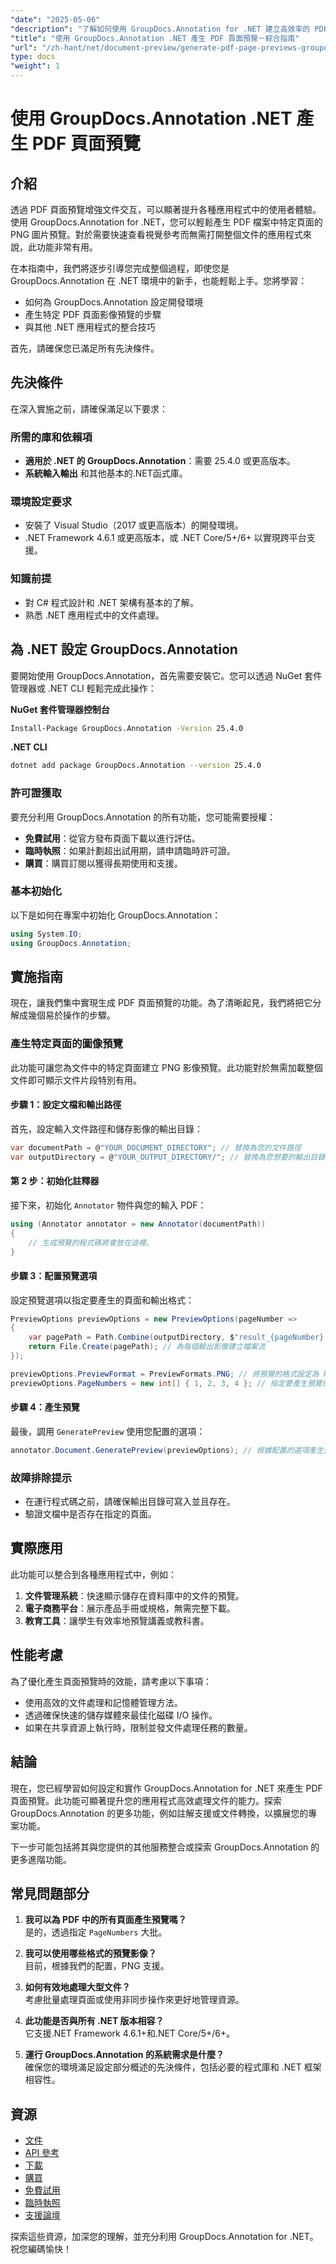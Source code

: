 ```yaml
---
"date": "2025-05-06"
"description": "了解如何使用 GroupDocs.Annotation for .NET 建立高效率的 PDF 頁面預覽。增強文件互動並簡化您的工作流程。"
"title": "使用 GroupDocs.Annotation .NET 產生 PDF 頁面預覽－綜合指南"
"url": "/zh-hant/net/document-preview/generate-pdf-page-previews-groupdocs-annotation-net/"
type: docs
"weight": 1
---
```


# 使用 GroupDocs.Annotation .NET 產生 PDF 頁面預覽

## 介紹

透過 PDF 頁面預覽增強文件交互，可以顯著提升各種應用程式中的使用者體驗。使用 GroupDocs.Annotation for .NET，您可以輕鬆產生 PDF 檔案中特定頁面的 PNG 圖片預覽。對於需要快速查看視覺參考而無需打開整個文件的應用程式來說，此功能非常有用。

在本指南中，我們將逐步引導您完成整個過程，即使您是 GroupDocs.Annotation 在 .NET 環境中的新手，也能輕鬆上手。您將學習：
- 如何為 GroupDocs.Annotation 設定開發環境
- 產生特定 PDF 頁面影像預覽的步驟
- 與其他 .NET 應用程式的整合技巧

首先，請確保您已滿足所有先決條件。

## 先決條件

在深入實施之前，請確保滿足以下要求：

### 所需的庫和依賴項

- **適用於 .NET 的 GroupDocs.Annotation**：需要 25.4.0 或更高版本。
- **系統輸入輸出** 和其他基本的.NET函式庫。

### 環境設定要求

- 安裝了 Visual Studio（2017 或更高版本）的開發環境。
- .NET Framework 4.6.1 或更高版本，或 .NET Core/5+/6+ 以實現跨平台支援。

### 知識前提

- 對 C# 程式設計和 .NET 架構有基本的了解。
- 熟悉 .NET 應用程式中的文件處理。

## 為 .NET 設定 GroupDocs.Annotation

要開始使用 GroupDocs.Annotation，首先需要安裝它。您可以透過 NuGet 套件管理器或 .NET CLI 輕鬆完成此操作：

**NuGet 套件管理器控制台**
```bash
Install-Package GroupDocs.Annotation -Version 25.4.0
```

**.NET CLI**
```bash
dotnet add package GroupDocs.Annotation --version 25.4.0
```

### 許可證獲取

要充分利用 GroupDocs.Annotation 的所有功能，您可能需要授權：
- **免費試用**：從官方發布頁面下載以進行評估。
- **臨時執照**：如果計劃超出試用期，請申請臨時許可證。
- **購買**：購買訂閱以獲得長期使用和支援。

### 基本初始化

以下是如何在專案中初始化 GroupDocs.Annotation：
```csharp
using System.IO;
using GroupDocs.Annotation;
```

## 實施指南

現在，讓我們集中實現生成 PDF 頁面預覽的功能。為了清晰起見，我們將把它分解成幾個易於操作的步驟。

### 產生特定頁面的圖像預覽

此功能可讓您為文件中的特定頁面建立 PNG 影像預覽。此功能對於無需加載整個文件即可顯示文件片段特別有用。

#### 步驟 1：設定文檔和輸出路徑

首先，設定輸入文件路徑和儲存影像的輸出目錄：
```csharp
var documentPath = @"YOUR_DOCUMENT_DIRECTORY"; // 替換為您的文件路徑
var outputDirectory = @"YOUR_OUTPUT_DIRECTORY/"; // 替換為您想要的輸出目錄
```

#### 第 2 步：初始化註釋器

接下來，初始化 `Annotator` 物件與您的輸入 PDF：
```csharp
using (Annotator annotator = new Annotator(documentPath))
{
    // 生成預覽的程式碼將會放在這裡。
}
```

#### 步驟 3：配置預覽選項

設定預覽選項以指定要產生的頁面和輸出格式：
```csharp
PreviewOptions previewOptions = new PreviewOptions(pageNumber =>
{
    var pagePath = Path.Combine(outputDirectory, $"result_{pageNumber}.png");
    return File.Create(pagePath); // 為每個輸出影像建立檔案流
});

previewOptions.PreviewFormat = PreviewFormats.PNG; // 將預覽的格式設定為 PNG。
previewOptions.PageNumbers = new int[] { 1, 2, 3, 4 }; // 指定要產生預覽的頁面。
```

#### 步驟 4：產生預覽

最後，調用 `GeneratePreview` 使用您配置的選項：
```csharp
annotator.Document.GeneratePreview(previewOptions); // 根據配置的選項產生預覽。
```

### 故障排除提示

- 在運行程式碼之前，請確保輸出目錄可寫入並且存在。
- 驗證文檔中是否存在指定的頁面。

## 實際應用

此功能可以整合到各種應用程式中，例如：
1. **文件管理系統**：快速顯示儲存在資料庫中的文件的預覽。
2. **電子商務平台**：展示產品手冊或規格，無需完整下載。
3. **教育工具**：讓學生有效率地預覽講義或教科書。

## 性能考慮

為了優化產生頁面預覽時的效能，請考慮以下事項：
- 使用高效的文件處理和記憶體管理方法。
- 透過確保快速的儲存媒體來最佳化磁碟 I/O 操作。
- 如果在共享資源上執行時，限制並發文件處理任務的數量。

## 結論

現在，您已經學習如何設定和實作 GroupDocs.Annotation for .NET 來產生 PDF 頁面預覽。此功能可顯著提升您的應用程式高效處理文件的能力。探索 GroupDocs.Annotation 的更多功能，例如註解支援或文件轉換，以擴展您的專案功能。

下一步可能包括將其與您提供的其他服務整合或探索 GroupDocs.Annotation 的更多進階功能。

## 常見問題部分

1. **我可以為 PDF 中的所有頁面產生預覽嗎？**  
   是的，透過指定 `PageNumbers` 大批。

2. **我可以使用哪些格式的預覽影像？**  
   目前，根據我們的配置，PNG 支援。

3. **如何有效地處理大型文件？**  
   考慮批量處理頁面或使用非同步操作來更好地管理資源。

4. **此功能是否與所有 .NET 版本相容？**  
   它支援.NET Framework 4.6.1+和.NET Core/5+/6+。

5. **運行 GroupDocs.Annotation 的系統需求是什麼？**  
   確保您的環境滿足設定部分概述的先決條件，包括必要的程式庫和 .NET 框架相容性。

## 資源

- [文件](https://docs.groupdocs.com/annotation/net/)
- [API 參考](https://reference.groupdocs.com/annotation/net/)
- [下載](https://releases.groupdocs.com/annotation/net/)
- [購買](https://purchase.groupdocs.com/buy)
- [免費試用](https://releases.groupdocs.com/annotation/net/)
- [臨時執照](https://purchase.groupdocs.com/temporary-license/)
- [支援論壇](https://forum.groupdocs.com/c/annotation/) 

探索這些資源，加深您的理解，並充分利用 GroupDocs.Annotation for .NET。祝您編碼愉快！